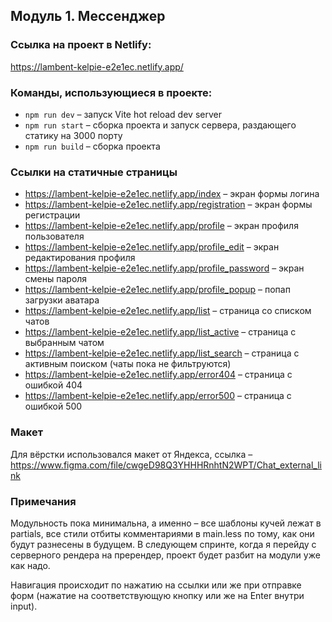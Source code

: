 ## Модуль 1. Мессенджер

### Ссылка на проект в Netlify:
https://lambent-kelpie-e2e1ec.netlify.app/

### Команды, использующиеся в проекте:
- `npm run dev` – запуск Vite hot reload dev server
- `npm run start` – сборка проекта и запуск сервера, раздающего статику на 3000 порту
- `npm run build` – сборка проекта

### Ссылки на статичные страницы
- https://lambent-kelpie-e2e1ec.netlify.app/index – экран формы логина
- https://lambent-kelpie-e2e1ec.netlify.app/registration – экран формы регистрации
- https://lambent-kelpie-e2e1ec.netlify.app/profile – экран профиля пользователя
- https://lambent-kelpie-e2e1ec.netlify.app/profile_edit – экран редактирования профиля
- https://lambent-kelpie-e2e1ec.netlify.app/profile_password – экран смены пароля
- https://lambent-kelpie-e2e1ec.netlify.app/profile_popup – попап загрузки аватара
- https://lambent-kelpie-e2e1ec.netlify.app/list – страница со списком чатов
- https://lambent-kelpie-e2e1ec.netlify.app/list_active – страница с выбранным чатом
- https://lambent-kelpie-e2e1ec.netlify.app/list_search – страница с активным поиском (чаты пока не фильтруются)
- https://lambent-kelpie-e2e1ec.netlify.app/error404 – страница с ошибкой 404
- https://lambent-kelpie-e2e1ec.netlify.app/error500 – страница с ошибкой 500

### Макет
Для вёрстки использовался макет от Яндекса, ссылка – https://www.figma.com/file/cwgeD98Q3YHHHRnhtN2WPT/Chat_external_link

### Примечания
Модульность пока минимальна, а именно – все шаблоны кучей лежат в partials, все стили отбиты комментариями в main.less 
по тому, как они будут разнесены в будущем. В следующем спринте, когда я перейду с серверного рендера на пререндер, 
проект будет разбит на модули уже как надо.

Навигация происходит по нажатию на ссылки или же при отправке форм (нажатие на соответствующую кнопку или же на Enter внутри input).
